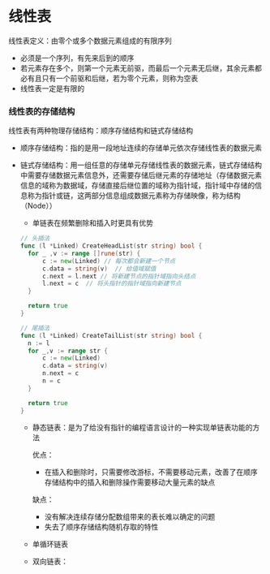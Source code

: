 # 线性表

线性表定义：由零个或多个数据元素组成的有限序列

- 必须是一个序列，有先来后到的顺序
- 若元素存在多个，则第一个元素无前驱，而最后一个元素无后继，其余元素都必有且只有一个前驱和后继，若为零个元素，则称为空表
- 线性表一定是有限的

### 线性表的存储结构

线性表有两种物理存储结构：顺序存储结构和链式存储结构

- 顺序存储结构：指的是用一段地址连续的存储单元依次存储线性表的数据元素

- 链式存储结构：用一组任意的存储单元存储线性表的数据元素，链式存储结构中需要存储数据元素信息外，还需要存储后继元素的存储地址（存储数据元素信息的域称为数据域，存储直接后继位置的域称为指针域，指针域中存储的信息称为指针或链，这两部分信息组成数据元素称为存储映像，称为结构（Node））

  - 单链表在频繁删除和插入时更具有优势

  ```go
  // 头插法
  func (l *Linked) CreateHeadList(str string) bool {
  	for _ ,v := range []rune(str) {
  		c := new(Linked) // 每次都会新建一个节点
  		c.data = string(v)	// 给值域赋值
  		c.next = l.next // 将新建节点的指针域指向头结点
  		l.next = c	// 将头指针的指针域指向新建节点
  	}
  
  	return true
  }
  
  // 尾插法
  func (l *Linked) CreateTailList(str string) bool {
  	n := l
  	for _,v := range str {
  		c := new(Linked)
  		c.data = string(v)
  		n.next = c
  		n = c
  	}
  
  	return true
  }
  ```

  

  - 静态链表：是为了给没有指针的编程语言设计的一种实现单链表功能的方法

    优点：

    - 在插入和删除时，只需要修改游标，不需要移动元素，改善了在顺序存储结构中的插入和删除操作需要移动大量元素的缺点

    缺点：

    - 没有解决连续存储分配数组带来的表长难以确定的问题
    - 失去了顺序存储结构随机存取的特性
    
  - 单循环链表

  - 双向链表：

